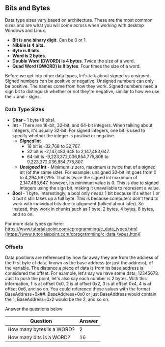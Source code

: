 ## Bits and Bytes

Data type sizes vary based on architecture. These are the most common sizes and are what you will come across when working with desktop Windows and Linux.

- **Bit is one binary digit**. Can be 0 or 1.
- **Nibble is 4 bits.**
- **Byte is 8 bits**.
- **Word is 2 bytes**.
- **Double Word (DWORD) is 4 bytes**. Twice the size of a word.
- **Quad Word (QWORD) is 8 bytes**. Four times the size of a word.

Before we get into other data types, let's talk about signed vs unsigned. Signed numbers can be positive or negative. Unsigned numbers can only be positive. The names come from how they work. Signed numbers need a sign bit to distinguish whether or not they're negative, similar to how we use the + and - signs.

### Data Type Sizes

- **Char** - 1 byte (8 bits).
- **Int** - There are 16-bit, 32-bit, and 64-bit integers. When talking about integers, it's usually 32-bit. For signed integers, one bit is used to specify whether the integer is positive or negative.
    - **_Signed_ Int**
        - 16 bit is -32,768 to 32,767.
        - 32 bit is -2,147,483,648 to 2,147,483,647.
        - 64-bit is -9,223,372,036,854,775,808 to 9,223,372,036,854,775,807.
    - **_Unsigned_ Int** - Minimum is zero, maximum is twice that of a signed int (of the same size). For example: unsigned 32-bit int goes from 0 to 4,294,967,295. That is twice the signed int maximum of 2,147,483,647, however, its minimum value is 0. This is due to signed integers using the sign bit, making it unavailable to represent a value.
- **Bool** - 1 byte. Interestingly, a bool only _needs_ 1 bit because it's either 1 or 0 but it still takes up a full byte. This is because computers don't tend to work with individual bits due to alignment (talked about later). So instead, they work in chunks such as 1 byte, 2 bytes, 4 bytes, 8 bytes, and so on.

For more data types go here: [https://www.tutorialspoint.com/cprogramming/c_data_types.htm](https://www.tutorialspoint.com/cprogramming/c_data_types.htm)[  
](https://www.tutorialspoint.com/cprogramming/c_data_types.htm)

### Offsets

Data positions are referenced by how far away they are from the address of the first byte of data, known as the base address (or just the address), of the variable. The distance a piece of data is from its base address is considered the offset. For example, let's say we have some data, 12345678. Just to push the point, let's also say each number is 2 bytes. With this information, 1 is at offset 0x0, 2 is at offset 0x2, 3 is at offset 0x4, 4 is at offset 0x6, and so on. You could reference these values with the format BaseAddress+0x##. BaseAddress+0x0 or just BaseAddress would contain the 1, BaseAddress+0x2 would be the 2, and so on.

Answer the questions below

| Question                  | Answer |
| ------------------------- | ------ |
| How many bytes is a WORD? | 2      |
| How many bits is a WORD?  | 16     |
